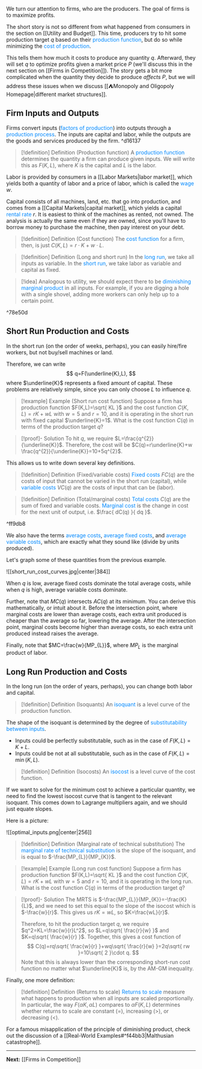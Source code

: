 We turn our attention to firms, who are the producers. The goal of firms is to maximize profits.

The short story is not so different from what happened from consumers in the section on [[Utility and Budget]]. This time, producers try to hit some production target $q$ based on their <span style="color:#0088ff">production function</span>, but do so while minimizing the <span style="color:#0088ff">cost of production</span>.

This tells them how much it costs to produce any quantity $q$. Afterward, they will set $q$ to optimize profits given a market price $P$ (we'll discuss this in the next section on [[Firms in Competition]]). The story gets a bit more complicated when the quantity they decide to produce *affects* $P$, but we will address these issues when we discuss [[⛺Monopoly and Oligopoly Homepage|different market structures]].
## Firm Inputs and Outputs

Firms convert inputs (<span style="color:#0088ff">factors of production</span>) into outputs through a <span style="color:#0088ff">production process</span>. The inputs are capital and labor, while the outputs are the goods and services produced by the firm. ^d16137

> [!definition] Definition (Production function)
> A <span style="color:#0088ff">production function</span> determines the quantity a firm can produce given inputs. We will write this as $F(K,L)$, where $K$ is the capital and $L$ is the labor.

Labor is provided by consumers in a [[Labor Markets|labor market]], which yields both a quantity of labor and a price of labor, which is called the <span style="color:#0088ff">wage</span> $w$.

Capital consists of all machines, land, etc. that go into production, and comes from a [[Capital Markets|capital market]], which yields a capital <span style="color:#0088ff">rental rate</span> $r$. It is easiest to think of the machines as rented, not owned. The analysis is actually the same even if they are owned, since you'll have to borrow money to purchase the machine, then pay interest on your debt.

> [!definition] Definition (Cost function)
> The <span style="color:#0088ff">cost function</span> for a firm, then, is just $C(K,L)=r\cdot K+w\cdot L$.

> [!definition] Definition (Long and short run)
> In the <span style="color:#0088ff">long run</span>, we take all inputs as variable. In the <span style="color:#0088ff">short run</span>, we take labor as variable and capital as fixed.

>[!idea]
> Analogous to utility, we should expect there to be <span style="color:#0088ff">diminishing marginal product</span> in all inputs. For example, if you are digging a hole with a single shovel, adding more workers can only help up to a certain point.

^78e50d

## Short Run Production and Costs

In the short run (on the order of weeks, perhaps), you can easily hire/fire workers, but not buy/sell machines or land.

Therefore, we can write
$$
q=F(\underline{K},L),
$$
where $\underline{K}$ represents a fixed amount of capital. These problems are relatively simple, since you can only choose $L$ to influence $q$. 

> [!example] Example (Short run cost function)
> Suppose a firm has production function $F(K,L)=\sqrt{ KL }$ and the cost function $C(K,L)=rK+wL$ with $w=5$ and $r=10$, and it is operating in the short run with fixed capital $\underline{K}=1$. What is the cost function $C(q)$ in terms of the production target $q$?

> [!proof]- Solution
> To hit $q$, we require $L=\frac{q^{2}}{\underline{K}}$. Therefore, the cost will be $C(q)=r\underline{K}+w \frac{q^{2}}{\underline{K}}=10+5q^{2}$.

This allows us to write down several key definitions.

> [!definition] Definition (Fixed/variable costs)
> <span style="color:#0088ff">Fixed costs</span> $FC(q)$ are the costs of input that cannot be varied in the short run (capital), while <span style="color:#0088ff">variable costs</span> $VC(q)$ are the costs of input that can be (labor).

> [!definition] Definition (Total/marginal costs)
> <span style="color:#0088ff">Total costs</span> $C(q)$ are the sum of fixed and variable costs. <span style="color:#0088ff">Marginal cost</span> is the change in cost for the next unit of output, i.e. $\frac{ dC(q) }{ dq }$.

^ff9db8

We also have the terms <span style="color:#0088ff">average costs</span>, <span style="color:#0088ff">average fixed costs</span>, and <span style="color:#0088ff">average variable costs</span>, which are exactly what they sound like (divide by units produced).

Let's graph some of these quantities from the previous example.

![[short_run_cost_curves.jpg|center|384]]

When $q$ is low, average fixed costs dominate the total average costs, while when $q$ is high, average variable costs dominate.

Further, note that $MC(q)$ intersects $AC(q)$ at its minimum. You can derive this mathematically, or intuit about it. Before the intersection point, where marginal costs are lower than average costs, each extra unit produced is cheaper than the average so far, lowering the average. After the intersection point, marginal costs become higher than average costs, so each extra unit produced instead raises the average.

Finally, note that $MC=\frac{w}{MP_{L}}$, where $MP_{L}$ is the marginal product of labor. 

## Long Run Production and Costs

In the long run (on the order of years, perhaps), you can change both labor and capital.

> [!definition] Definition (Isoquants)
> An <span style="color:#0088ff">isoquant</span> is a level curve of the production function.

The shape of the isoquant is determined by the degree of <span style="color:#0088ff">substitutability between inputs</span>.

* Inputs could be perfectly substitutable, such as in the case of $F(K,L)=K+L$.
* Inputs could be not at all substitutable, such as in the case of $F(K,L)=\min(K,L)$.

> [!definition] Definition (Isocosts)
> An <span style="color:#0088ff">isocost</span> is a level curve of the cost function.

If we want to solve for the minimum cost to achieve a particular quantity, we need to find the lowest isocost curve that is tangent to the relevant isoquant. This comes down to Lagrange multipliers again, and we should just equate slopes.

Here is a picture:

![[optimal_inputs.png|center|256]]

> [!definition] Definition (Marginal rate of technical substitution)
> The <span style="color:#0088ff">marginal rate of technical substitution</span> is the slope of the isoquant, and is equal to $-\frac{MP_{L}}{MP_{K}}$.

> [!example] Example (Long run cost function)
> Suppose a firm has production function $F(K,L)=\sqrt{ KL }$ and the cost function $C(K,L)=rK+wL$ with $w=5$ and $r=10$, and it is operating in the long run. What is the cost function $C(q)$ in terms of the production target $q$?

> [!proof]- Solution
> The MRTS is $-\frac{MP_{L}}{MP_{K}}=-\frac{K}{L}$, and we need to set this equal to the slope of the isocost which is $-\frac{w}{r}$. This gives us $rK=wL$, so $K=\frac{wL}{r}$. 
> 
> Therefore, to hit the production target $q$, we require $q^2=KL=\frac{w}{r}L^2$, so $L=q\sqrt{ \frac{r}{w} }$ and $K=q\sqrt{ \frac{w}{r} }$. Together, this gives a cost function of
> $$
> C(q)=rq\sqrt{ \frac{w}{r} }+wq\sqrt{ \frac{r}{w} }=2q\sqrt{ rw }=10\sqrt{ 2 }\cdot q.
> $$
> Note that this is always lower than the corresponding short-run cost function no matter what $\underline{K}$ is, by the AM-GM inequality.

Finally, one more definition:

> [!definition] Definition (Returns to scale)
> <span style="color:#0088ff">Returns to scale</span> measure what happens to production when all inputs are scaled proportionally. In particular, the way $F(\alpha K,\alpha L)$ compares to $\alpha F(K,L)$ determines whether returns to scale are constant ($=$), increasing ($>$), or decreasing ($<$).

For a famous misapplication of the principle of diminishing product, check out the discussion of a [[Real-World Examples#^f44bb3|Malthusian catastrophe]].

---

**Next:** [[Firms in Competition]]
